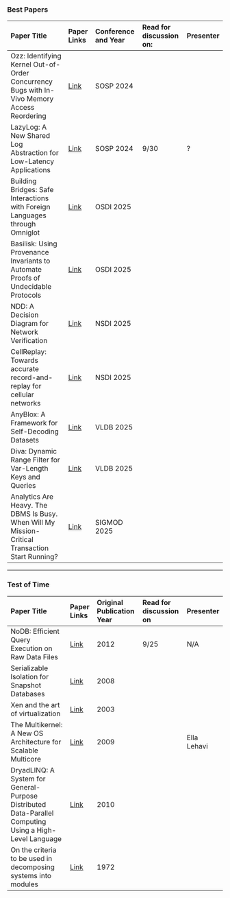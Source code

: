### Best Papers
| Paper Title | Paper Links | Conference and Year | Read for discussion on: | Presenter |
| :--- | :--- | :--- | :--- | :--- |
| Ozz: Identifying Kernel Out-of-Order Concurrency Bugs with In-Vivo Memory Access Reordering | [Link](https://gts3.org/assets/papers/2024/jeong:ozz.pdf) | SOSP 2024 |||
| LazyLog: A New Shared Log Abstraction for Low-Latency Applications | [Link](https://dassl-uiuc.github.io/pdfs/papers/lazylog.pdf) | SOSP 2024 |9/30| ? |
| Building Bridges: Safe Interactions with Foreign Languages through Omniglot | [Link](https://www.usenix.org/conference/osdi25/presentation/schuermann) | OSDI 2025 |||
| Basilisk: Using Provenance Invariants to Automate Proofs of Undecidable Protocols | [Link](https://www.usenix.org/conference/osdi25/presentation/zhang-tony) | OSDI 2025 |||
| NDD: A Decision Diagram for Network Verification | [Link](https://www.usenix.org/conference/nsdi25/presentation/li-zechun) | NSDI 2025 |||
| CellReplay: Towards accurate record-and-replay for cellular networks | [Link](https://www.usenix.org/conference/nsdi25/presentation/sentosan) | NSDI 2025 |||
| AnyBlox: A Framework for Self-Decoding Datasets | [Link](https://vldb.org/pvldb/volumes/18/paper/AnyBlox%3A%20A%20Framework%20for%20Self-Decoding%20Datasets) | VLDB 2025 |||
| Diva: Dynamic Range Filter for Var-Length Keys and Queries | [Link](https://vldb.org/pvldb/volumes/18/paper/Diva%3A%20Dynamic%20Range%20Filter%20for%20Var-Length%20Keys%20and%20Queries) | VLDB 2025 |||
| Analytics Are Heavy. The DBMS Is Busy. When Will My Mission-Critical Transaction Start Running? | [Link](https://www2.cs.sfu.ca/~tzwang/preemptdb.pdf) | SIGMOD 2025 |||

---

### Test of Time
| Paper Title | Paper Links | Original Publication Year |Read for discussion on|Presenter
| :--- | :--- | :--- | :--- | :--- |
| NoDB: Efficient Query Execution on Raw Data Files |[Link](https://cs.brown.edu/courses/cs227/archives/2016/papers/NoDBEfficientQuery.pdf) | 2012 |9/25| N/A|
| Serializable Isolation for Snapshot Databases | [Link](https://dl.acm.org/doi/10.1145/1376616.1376690) | 2008 |||
| Xen and the art of virtualization | [Link](https://dl.acm.org/doi/10.1145/945445.945462) | 2003 |||
| The Multikernel: A New OS Architecture for Scalable Multicore | [Link](https://dl.acm.org/doi/10.1145/1629575.1629579) | 2009 || Ella Lehavi |
| DryadLINQ: A System for General-Purpose Distributed Data-Parallel Computing Using a High-Level Language | [Link](https://www.microsoft.com/en-us/research/publication/dryadlinq-a-system-for-general-purpose-distributed-data-parallel-computing-using-a-high-level-language/) | 2010 |||
| On the criteria to be used in decomposing systems into modules | [Link](https://dl.acm.org/doi/10.1145/361598.361623) | 1972 |||






